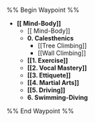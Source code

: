 
```folderv
```
%% Begin Waypoint %%
- **[[‎ Mind-Body]]**
	- [[‎ Mind-Body]]
	- **0. Calesthenics**
		- [[Tree Climbing]]
		- [[Wall Climbing]]
	- **[[1. Exercise]]**
	- **[[2. Vocal Mastery]]**
	- **[[3. Ettiquete]]**
	- **[[4. Martial Arts]]**
	- **[[5. Driving]]**
	- **6. Swimming-Diving**

%% End Waypoint %%
